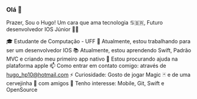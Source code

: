 ### Olá 👋

<!--
**HPR10/HPR10** is a ✨ _special_ ✨ repository because its `README.md` (this file) appears on your GitHub profile.
-->

Prazer, Sou o Hugo! Um cara que ama tecnologia ♋️🇧🇷, Futuro desenvolvedor IOS Júnior 👨‍💻

🎓 Estudante de Computação - UFF
🔭 Atualmente, estou trabalhando para ser um desenvolvedor IOS
📚 Atualmente, estou aprendendo Swift, Padrão MVC e criando meu primeiro app nativo
🤔 Estou procurando ajuda na plataforma apple
📫 Como entrar em contato comigo: através de hugo_hp10@hotmail.com
⚡  Curiosidade: Gosto de jogar Magic 🃏 e de uma cervejinha 🍺 com amigos
🎯 Tenho interesse: Mobile, Git, Swift e OpenSource








